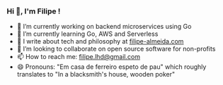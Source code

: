 ### Hi 👋, I'm Filipe !

- 🔭 I’m currently working on backend microservices using Go
- 🌱 I’m currently learning Go, AWS and Serverless
- 📝 I write about tech and philosophy at [filipe-almeida.com](https://www.filipe-almeida.com/)
- 👯 I’m looking to collaborate on open source software for non-profits
- 📫 How to reach me: filipe.lhd@gmail.com
- 😄 Pronouns: "Em casa de ferreiro espeto de pau" which roughly translates to "In a blacksmith's house, wooden poker"

